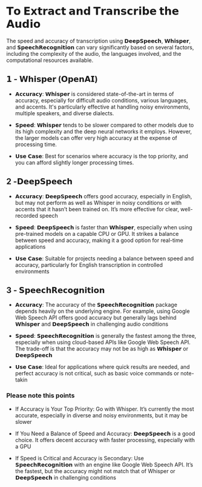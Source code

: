 # 𝗧𝗼 𝗘𝘅𝘁𝗿𝗮𝗰𝘁 𝗮𝗻𝗱 𝗧𝗿𝗮𝗻𝘀𝗰𝗿𝗶𝗯𝗲 𝘁𝗵𝗲 𝗔𝘂𝗱𝗶𝗼

The speed and accuracy of transcription using 𝗗𝗲𝗲𝗽𝗦𝗽𝗲𝗲𝗰𝗵, 𝗪𝗵𝗶𝘀𝗽𝗲𝗿, and 𝗦𝗽𝗲𝗲𝗰𝗵𝗥𝗲𝗰𝗼𝗴𝗻𝗶𝘁𝗶𝗼𝗻 can vary significantly based on several factors, including the complexity of the audio, the languages involved, and the computational resources available. 

## 𝟭 - 𝗪𝗵𝗶𝘀𝗽𝗲𝗿 (𝗢𝗽𝗲𝗻𝗔𝗜)

- 𝗔𝗰𝗰𝘂𝗿𝗮𝗰𝘆: 𝗪𝗵𝗶𝘀𝗽𝗲𝗿 is considered state-of-the-art in terms of accuracy, especially for difficult audio conditions, various languages, and accents. It's particularly effective at handling noisy environments, multiple speakers, and diverse dialects.

- 𝗦𝗽𝗲𝗲𝗱: 𝗪𝗵𝗶𝘀𝗽𝗲𝗿 tends to be slower compared to other models due to its high complexity and the deep neural networks it employs. However, the larger models can offer very high accuracy at the expense of processing time.

- 𝗨𝘀𝗲 𝗖𝗮𝘀𝗲: Best for scenarios where accuracy is the top priority, and you can afford slightly longer processing times.

## 2 -𝗗𝗲𝗲𝗽𝗦𝗽𝗲𝗲𝗰𝗵

- 𝗔𝗰𝗰𝘂𝗿𝗮𝗰𝘆: 𝗗𝗲𝗲𝗽𝗦𝗽𝗲𝗲𝗰𝗵 offers good accuracy, especially in English, but may not perform as well as Whisper in noisy conditions or with accents that it hasn’t been trained on. It’s more effective for clear, well-recorded speech

- 𝗦𝗽𝗲𝗲𝗱: 𝗗𝗲𝗲𝗽𝗦𝗽𝗲𝗲𝗰𝗵 is faster than 𝗪𝗵𝗶𝘀𝗽𝗲𝗿, especially when using pre-trained models on a capable CPU or GPU. It strikes a balance between speed and accuracy, making it a good option for real-time applications

- 𝗨𝘀𝗲 𝗖𝗮𝘀𝗲: Suitable for projects needing a balance between speed and accuracy, particularly for English transcription in controlled environments

## 3 - 𝗦𝗽𝗲𝗲𝗰𝗵𝗥𝗲𝗰𝗼𝗴𝗻𝗶𝘁𝗶𝗼𝗻

- 𝗔𝗰𝗰𝘂𝗿𝗮𝗰𝘆: The accuracy of the 𝗦𝗽𝗲𝗲𝗰𝗵𝗥𝗲𝗰𝗼𝗴𝗻𝗶𝘁𝗶𝗼𝗻 package depends heavily on the underlying engine. For example, using Google Web Speech API offers good accuracy but generally lags behind 𝗪𝗵𝗶𝘀𝗽𝗲𝗿 and 𝗗𝗲𝗲𝗽𝗦𝗽𝗲𝗲𝗰𝗵 in challenging audio conditions

- 𝗦𝗽𝗲𝗲𝗱: 𝗦𝗽𝗲𝗲𝗰𝗵𝗥𝗲𝗰𝗼𝗴𝗻𝗶𝘁𝗶𝗼𝗻 is generally the fastest among the three, especially when using cloud-based APIs like Google Web Speech API. The trade-off is that the accuracy may not be as high as 𝗪𝗵𝗶𝘀𝗽𝗲𝗿 or 𝗗𝗲𝗲𝗽𝗦𝗽𝗲𝗲𝗰𝗵

- 𝗨𝘀𝗲 𝗖𝗮𝘀𝗲: Ideal for applications where quick results are needed, and perfect accuracy is not critical, such as basic voice commands or note-takin

### Please note this points

- If Accuracy is Your Top Priority: Go with Whisper. It’s currently the most accurate, especially in diverse and noisy environments, but it may be slower

- If You Need a Balance of Speed and Accuracy: 𝗗𝗲𝗲𝗽𝗦𝗽𝗲𝗲𝗰𝗵 is a good choice. It offers decent accuracy with faster processing, especially with a GPU

- If Speed is Critical and Accuracy is Secondary: Use 𝗦𝗽𝗲𝗲𝗰𝗵𝗥𝗲𝗰𝗼𝗴𝗻𝗶𝘁𝗶𝗼𝗻 with an engine like Google Web Speech API. It’s the fastest, but the accuracy might not match that of Whisper or 𝗗𝗲𝗲𝗽𝗦𝗽𝗲𝗲𝗰𝗵 in challenging conditions